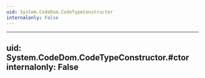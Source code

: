 ```yaml
---
uid: System.CodeDom.CodeTypeConstructor
internalonly: False
---
```


---
uid: System.CodeDom.CodeTypeConstructor.#ctor
internalonly: False
---
